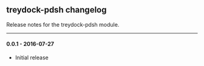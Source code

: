 ## treydock-pdsh changelog

Release notes for the treydock-pdsh module.

------------------------------------------

#### 0.0.1 - 2016-07-27

* Initial release
